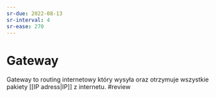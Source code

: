 ```yaml
---
sr-due: 2022-08-13
sr-interval: 4
sr-ease: 270
---
```


# Gateway
Gateway to routing internetowy który wysyła oraz otrzymuje wszystkie pakiety [[IP adress|IP]] z internetu.
#review